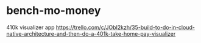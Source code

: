 # bench-mo-money
410k visualizer app https://trello.com/c/JObI2kzh/35-build-to-do-in-cloud-native-architecture-and-then-do-a-401k-take-home-pay-visualizer
